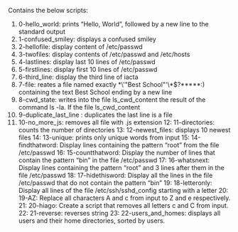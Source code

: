 Contains the below scripts:
1. 0-hello_world: prints “Hello, World”, followed by a new line to the standard output
2. 1-confused_smiley: displays a confused smiley 
3. 2-hellofile: display content of /etc/passwd
4. 3-twofiles: display contents of /etc/passwd and /etc/hosts
5. 4-lastlines: display last 10 lines of /etc/passwd
6. 5-firstlines: display first 10 lines of /etc/passwd
7. 6-third_line: display the third line of iacta
8. 7-file: reates a file named exactly \*\\'"Best School"\'\\*$\?\*\*\*\*\*:) containing the text Best School ending by a new line
9. 8-cwd_state:  writes into the file ls_cwd_content the result of the command ls -la. If the file ls_cwd_content
10. 9-duplicate_last_line : duplicates the last line is a file
11. 10-no_more_js: removes all file with .js extension
12: 11-directories: counts the number of directories
13: 12-newest_files: displays 10 newest files
14: 13-unique: prints only unique words from input
15: 14-findthatword: Display lines containing the pattern “root” from the file /etc/passwd
16: 15-countthatword: Display the number of lines that contain the pattern “bin” in the file /etc/passwd
17: 16-whatsnext: Display lines containing the pattern “root” and 3 lines after them in the file /etc/passwd
18: 17-hidethisword: Display all the lines in the file /etc/passwd that do not contain the pattern “bin”
19: 18-letteronly: Display all lines of the file /etc/ssh/sshd_config starting with a letter
20: 19-AZ: Replace all characters A and c from input to Z and e respectively.
21: 20-hiago: Create a script that removes all letters c and C from input.
22: 21-reverse: reverses string
23: 22-users_and_homes: displays all users and their home directories, sorted by users.
